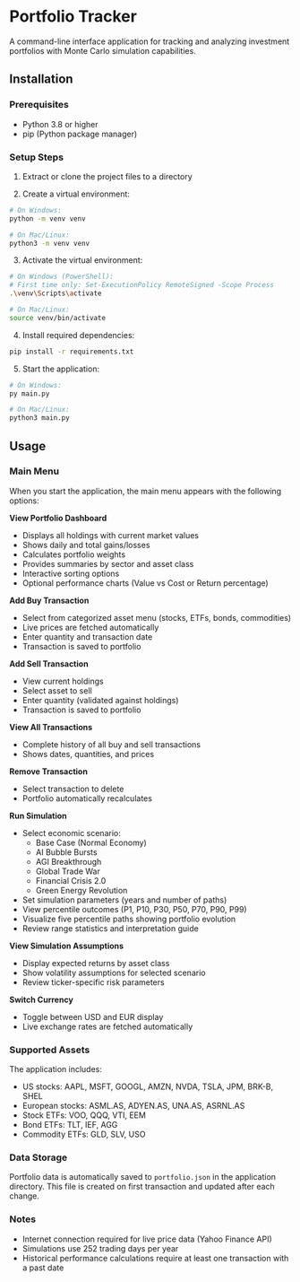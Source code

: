 # Portfolio Tracker

A command-line interface application for tracking and analyzing investment portfolios with Monte Carlo simulation capabilities.

## Installation

### Prerequisites
- Python 3.8 or higher
- pip (Python package manager)

### Setup Steps

1. Extract or clone the project files to a directory

2. Create a virtual environment:
```bash
# On Windows:
python -m venv venv

# On Mac/Linux:
python3 -m venv venv
```

3. Activate the virtual environment:
```bash
# On Windows (PowerShell):
# First time only: Set-ExecutionPolicy RemoteSigned -Scope Process
.\venv\Scripts\activate

# On Mac/Linux:
source venv/bin/activate
```

4. Install required dependencies:
```bash
pip install -r requirements.txt
```

5. Start the application:
```bash
# On Windows:
py main.py

# On Mac/Linux:
python3 main.py
```

## Usage

### Main Menu

When you start the application, the main menu appears with the following options:

**View Portfolio Dashboard**
- Displays all holdings with current market values
- Shows daily and total gains/losses
- Calculates portfolio weights
- Provides summaries by sector and asset class
- Interactive sorting options
- Optional performance charts (Value vs Cost or Return percentage)

**Add Buy Transaction**
- Select from categorized asset menu (stocks, ETFs, bonds, commodities)
- Live prices are fetched automatically
- Enter quantity and transaction date
- Transaction is saved to portfolio

**Add Sell Transaction**
- View current holdings
- Select asset to sell
- Enter quantity (validated against holdings)
- Transaction is saved to portfolio

**View All Transactions**
- Complete history of all buy and sell transactions
- Shows dates, quantities, and prices

**Remove Transaction**
- Select transaction to delete
- Portfolio automatically recalculates

**Run Simulation**
- Select economic scenario:
  - Base Case (Normal Economy)
  - AI Bubble Bursts
  - AGI Breakthrough
  - Global Trade War
  - Financial Crisis 2.0
  - Green Energy Revolution
- Set simulation parameters (years and number of paths)
- View percentile outcomes (P1, P10, P30, P50, P70, P90, P99)
- Visualize five percentile paths showing portfolio evolution
- Review range statistics and interpretation guide

**View Simulation Assumptions**
- Display expected returns by asset class
- Show volatility assumptions for selected scenario
- Review ticker-specific risk parameters

**Switch Currency**
- Toggle between USD and EUR display
- Live exchange rates are fetched automatically

### Supported Assets

The application includes:
- US stocks: AAPL, MSFT, GOOGL, AMZN, NVDA, TSLA, JPM, BRK-B, SHEL
- European stocks: ASML.AS, ADYEN.AS, UNA.AS, ASRNL.AS
- Stock ETFs: VOO, QQQ, VTI, EEM
- Bond ETFs: TLT, IEF, AGG
- Commodity ETFs: GLD, SLV, USO

### Data Storage

Portfolio data is automatically saved to `portfolio.json` in the application directory. This file is created on first transaction and updated after each change.

### Notes

- Internet connection required for live price data (Yahoo Finance API)
- Simulations use 252 trading days per year
- Historical performance calculations require at least one transaction with a past date
